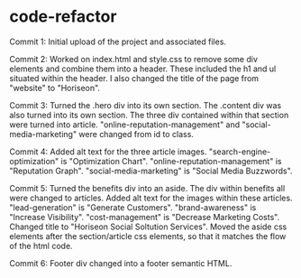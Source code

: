 # code-refactor

Commit 1:
Initial upload of the project and associated files.

Commit 2:
Worked on index.html and style.css to remove some div elements and combine them into a header. These included the h1 and ul situated within the header. I also changed the title of the page from "website" to "Horiseon".

Commit 3: 
Turned the .hero div into its own section. The .content div was also turned into its own section. The three div contained within that section were turned into article. "online-reputation-management" and "social-media-marketing" were changed from id to class.

Commit 4:
Added alt text for the three article images. "search-engine-optimization" is "Optimization Chart". "online-reputation-management" is "Reputation Graph". "social-media-marketing" is "Social Media Buzzwords".

Commit 5:
Turned the benefits div into an aside. The div within benefits all were changed to articles. Added alt text for the images within these articles. "lead-generation" is "Generate Customers". "brand-awareness" is "Increase Visibility". "cost-management" is "Decrease Marketing Costs". Changed title to "Horiseon Social Soltution Services". Moved the aside css elements after the section/article css elements, so that it matches the flow of the html code.

Commit 6:
Footer div changed into a footer semantic HTML.